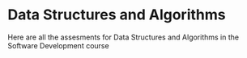 # Data Structures and Algorithms
 Here are all the assesments for Data Structures and Algorithms in the Software Development course

